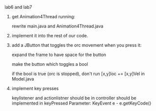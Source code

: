 lab6 and lab7

1. get Animation4Thread running:

    rewrite main.java and Animation4Thread.java

2. implement it into the rest of our code.

3. add a JButton that toggles the orc movement when you press it:

    expand the frame to have space for the button
    
    make the button which toggles a bool
    
    if the bool is true (orc is stopped), don't run [x,y]loc += [x,y]Vel in Model.java
4. implement key presses
	
	keylistener and actionlistner should be in controller
		should be implemented in keyPressed
		Parameter: KeyEvent e - e.getKeyCode()